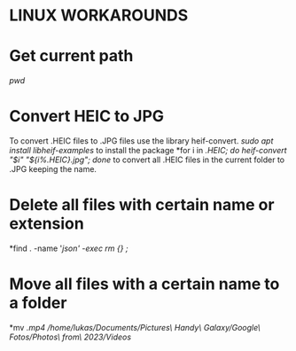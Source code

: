 # LINUX WORKAROUNDS

# Get current path
*pwd*

# Convert HEIC to JPG
To convert .HEIC files to .JPG files use the library heif-convert.
*sudo apt install libheif-examples* to install the package
*for i in *.HEIC; do heif-convert "$i" "${i%.HEIC}.jpg"; done* to convert all .HEIC files in the current folder to .JPG keeping the name.

# Delete all files with certain name or extension
*find  . -name '*json' -exec rm {} \;*

# Move all files with a certain name to a folder
*mv *.mp4 /home/lukas/Documents/Pictures\ Handy\ Galaxy/Google\ Fotos/Photos\ from\ 2023/Videos*


